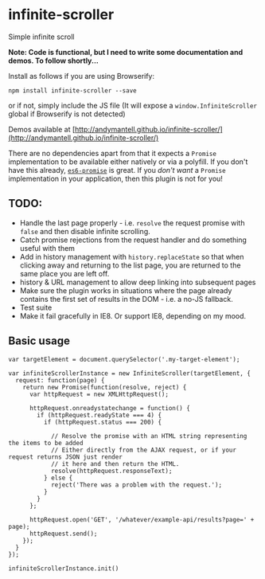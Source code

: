 # infinite-scroller
Simple infinite scroll

**Note: Code is functional, but I need to write some documentation and demos. To follow shortly...**

Install as follows if you are using Browserify:

```npm install infinite-scroller --save```

or if not, simply include the JS file (It will expose a `window.InfiniteScroller` global if Browserify is not detected)

Demos available at [http://andymantell.github.io/infinite-scroller/](http://andymantell.github.io/infinite-scroller/)

There are no dependencies apart from that it expects a `Promise` implementation to be available either natively or via a polyfill. If you don't have this already, [`es6-promise`](https://github.com/jakearchibald/es6-promise) is great. If you *don't want* a `Promise` implementation in your application, then this plugin is not for you!

## TODO:

* Handle the last page properly - i.e. `resolve` the request promise with `false` and then disable infinite scrolling.
* Catch promise rejections from the request handler and do something useful with them
* Add in history management with `history.replaceState` so that when clicking away and returning to the list page, you are returned to the same place you are left off.
* history & URL management to allow deep linking into subsequent pages
* Make sure the plugin works in situations where the page already contains the first set of results in the DOM - i.e. a no-JS fallback.
* Test suite
* Make it fail gracefully in IE8. Or support IE8, depending on my mood.

## Basic usage
```
var targetElement = document.querySelector('.my-target-element');

var infiniteScrollerInstance = new InfiniteScroller(targetElement, {
  request: function(page) {
    return new Promise(function(resolve, reject) {
      var httpRequest = new XMLHttpRequest();

      httpRequest.onreadystatechange = function() {
        if (httpRequest.readyState === 4) {
          if (httpRequest.status === 200) {

            // Resolve the promise with an HTML string representing the items to be added
            // Either directly from the AJAX request, or if your request returns JSON just render
            // it here and then return the HTML.
            resolve(httpRequest.responseText);
          } else {
            reject('There was a problem with the request.');
          }
        }
      };

      httpRequest.open('GET', '/whatever/example-api/results?page=' + page);
      httpRequest.send();
    });
  }
});

infiniteScrollerInstance.init()
```
